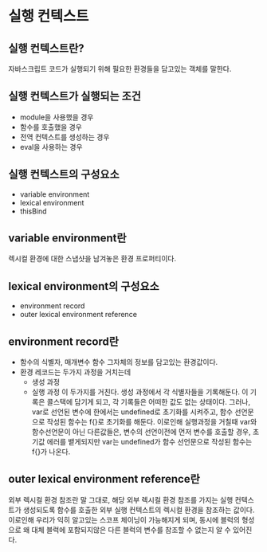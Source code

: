 # 실행 컨텍스트

## 실행 컨텍스트란?

자바스크립트 코드가 실행되기 위해 필요한 환경들을 담고있는 객체를 말한다.

## 실행 컨텍스트가 실행되는 조건
- module을 사용했을 경우
- 함수를 호출했을 경우
- 전역 컨텍스트를 생성하는 경우
- eval을 사용하는 경우

## 실행 컨텍스트의 구성요소
- variable environment
- lexical environment
- thisBind

## variable environment란
렉시컬 환경에 대한 스냅샷을 남겨놓은 환경 프로퍼티이다.

## lexical environment의 구성요소
- environment record
- outer lexical environment reference

## environment record란
- 함수의 식별자, 매개변수 함수 그자체의 정보를 담고있는 환경값이다.
- 환경 레코드는 두가지 과정을 거치는데
  - 생성 과정
  - 실행 과정
  이 두가지를 거친다.
  생성 과정에서 각 식별자들을 기록해둔다. 이 기록은 콜스택에 담기게 되고, 각 기록들은 어떠한 값도 없는 상태이다.
  그러나, var로 선언된 변수에 한에서는 undefined로 초기화를 시켜주고, 함수 선언문으로 작성된 함수는 f{}로 초기화를 해둔다.
  이로인해 실행과정을 거칠때 var와 함수선언문이 아닌 다른값들은, 변수의 선언이전에 먼저 변수를 호출할 경우, 초기값 에러를 뱉게되지만
  var는 undefined가 함수 선언문으로 작성된 함수는 f{}가 나온다.

## outer lexical environment reference란
외부 렉시컬 환경 참조란 말 그대로, 해당 외부 렉시컬 환경 참조를 가지는 실행 컨텍스트가 생성되도록 함수를 호출한 외부 실행 컨텍스트의 렉시컬 환경을 참조하는 값이다. 
이로인해 우리가 익히 알고있는 스코프 체이닝이 가능해지게 되며, 동시에 블럭의 형성으로 왜 대체 블럭에 포함되지않은 다른 블럭의 변수를 참조할 수 없는지 알 수 있어진다.
